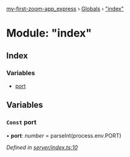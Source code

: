 [my-first-zoom-app_express](../README.md) › [Globals](../globals.md) › ["index"](_index_.md)

# Module: "index"

## Index

### Variables

* [port](_index_.md#const-port)

## Variables

### `Const` port

• **port**: *number* = parseInt(process.env.PORT)

*Defined in [server/index.ts:10](https://github.com/waricoma/my-first-zoom-app/blob/ded8f9a/express/server/index.ts#L10)*

